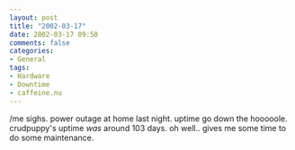 ```yaml
---
layout: post
title: "2002-03-17"
date: 2002-03-17 09:50
comments: false
categories:
- General
tags:
- Hardware
- Downtime
- caffeine.nu
---
```

/me sighs. power outage at home last night. uptime go down the hooooole. crudpuppy's uptime _was_ around 103 days. oh well.. gives me some time to do some maintenance.
